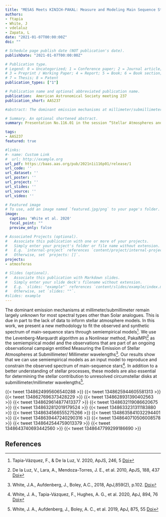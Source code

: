 ```yaml
---
title: "MESAS Meets KINICH-PAKAL: Measure and Modeling Main Sequence Stellar Atmospheres"
authors:
- ftapia
- White, J
- vdelaluz
- Zapata, L
date: "2021-01-07T00:00:00Z"
doi: ""

# Schedule page publish date (NOT publication's date).
publishDate: "2021-01-07T00:00:00Z"

# Publication type.
# Legend: 0 = Uncategorized; 1 = Conference paper; 2 = Journal article;
# 3 = Preprint / Working Paper; 4 = Report; 5 = Book; 6 = Book section;
# 7 = Thesis; 8 = Patent
publication_types: ["1"]

# Publication name and optional abbreviated publication name.
publication:  American Astronomical Society meeting 237
publication_short: AAS237

#abstract: The dominant emission mechanisms at millimeter/submillimeter remain largely unknown for most spectral types other than Solar analogues. This is due in part to the lack of data to inform stellar atmosphere models. In this work, we present a new methodology to fit the observed and synthetic spectrum of main-sequence stars through semiempirical models. We use the Levenberg-Marquardt algorithm as a Nonlinear method, PakalMPI as the semiempirical model and the observations that are part of an ongoing observational campaign entitled Measuring the Emission of Stellar Atmospheres at Submillimeter/ Millimeter wavelengths. Our results show that we can use semiempirical models as an input model to reproduce and constrain the observed spectrum of main-sequence stars. In addition to a better understanding of stellar processes, these models are also essential for determining the stellar contribution to unresolved circumstellar disks at submillimeter/millimeter wavelengths.

# Summary. An optional shortened abstract.
summary: Presentation No.116.01 in the session “Stellar Atmospheres and Winds”.

tags:
- AAS237
featured: true

#links:
#- name: Custom Link
#  url: http://example.org
url_pdf: https://baas.aas.org/pub/2021n1i116p01/release/1
url_code: ''
url_dataset: ''
url_poster: ''
url_project: ''
url_slides: ''
url_source: ''
url_video: ''

# Featured image
# To use, add an image named `featured.jpg/png` to your page's folder. 
image:
  caption: 'White et al. 2020'
  focal_point: ""
  preview_only: false

# Associated Projects (optional).
#   Associate this publication with one or more of your projects.
#   Simply enter your project's folder or file name without extension.
#   E.g. `internal-project` references `content/project/internal-project/index.md`.
#   Otherwise, set `projects: []`.
projects:
- atmosferas

# Slides (optional).
#   Associate this publication with Markdown slides.
#   Simply enter your slide deck's filename without extension.
#   E.g. `slides: "example"` references `content/slides/example/index.md`.
#   Otherwise, set `slides: ""`.
#slides: example
---
```


The dominant emission mechanisms at millimeter/submillimeter remain largely unknown for most spectral types other than Solar analogues. This is due in part to the lack of data to inform stellar atmosphere models. In this work, we present a new methodology to fit the observed and synthetic spectrum of main-sequence stars through semiempirical models[^2]. We use the Levenberg-Marquardt algorithm as a Nonlinear method, PakalMPI[^1] as the semiempirical model and the observations that are part of an ongoing observational campaign entitled Measuring the Emission of Stellar Atmospheres at Submillimeter/ Millimeter wavelengths[^5]. Our results show that we can use semiempirical models as an input model to reproduce and constrain the observed spectrum of main-sequence stars[^4]. In addition to a better understanding of stellar processes, these models are also essential for determining the stellar contribution to unresolved circumstellar disks at submillimeter/millimeter wavelengths[^3].

{{< tweet 1348624995606540288 >}}
{{< tweet 1348625944605581313 >}}
{{< tweet 1348627696373428229 >}}
{{< tweet 1348628931390402563 >}}
{{< tweet 1348629614877413377 >}}
{{< tweet 1348632119086620675 >}}
{{< tweet 1348632812019179524 >}}
{{< tweet 1348633231311183880 >}}
{{< tweet 1348634566555275266 >}}
{{< tweet 1348635841032294401 >}}
{{< tweet 1348639447240290316 >}}
{{< tweet 1348640710506008578 >}}
{{< tweet 1348642544759013379 >}}
{{< tweet 1348643740693442560 >}}
{{< tweet 1348647799299186690 >}}

## References

[^1]: De la Luz, V., Lara, A., Mendoza-Torres, J. E., et al. 2010, ApJS, 188, 437 [Doi](https://doi.org/10.1088/0067-0049/188/2/437)
[^2]: Tapia-Vázquez, F., & De la Luz, V. 2020, ApJS, 246, 5 [Doi](https://doi.org/10.3847/1538-4365/ab5f0a)
[^3]: White, J. A., Aufdenberg, J., Boley, A. C., et al. 2019, ApJ, 875, 55 [Doi](https://doi.org/10.3847/1538-4357/ab0e7f)
[^4]: White, J. A., Tapia-Vázquez, F., Hughes, A. G., et al. 2020, ApJ, 894, 76 [Doi](https://doi.org/10.3847/1538-4357/ab8467)
[^5]: White, J.A., Aufdenberg, J., Boley, A.C., 2018, ApJ,859(2), p.102. [Doi](https://doi.org/10.3847/1538-4357/aac103)
